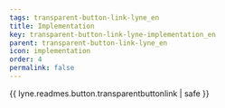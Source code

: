 ```yaml
---
tags: transparent-button-link-lyne_en
title: Implementation
key: transparent-button-link-lyne-implementation_en
parent: transparent-button-link-lyne_en
icon: implementation
order: 4
permalink: false  
---
```

{{ lyne.readmes.button.transparentbuttonlink | safe }}


